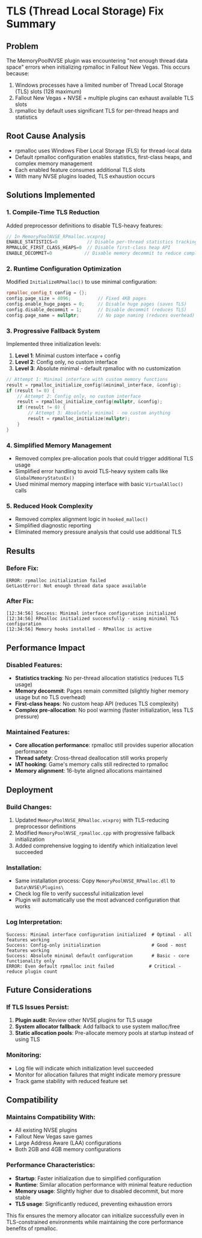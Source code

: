 # TLS (Thread Local Storage) Fix Summary

## Problem
The MemoryPoolNVSE plugin was encountering "not enough thread data space" errors when initializing rpmalloc in Fallout New Vegas. This occurs because:

1. Windows processes have a limited number of Thread Local Storage (TLS) slots (128 maximum)
2. Fallout New Vegas + NVSE + multiple plugins can exhaust available TLS slots
3. rpmalloc by default uses significant TLS for per-thread heaps and statistics

## Root Cause Analysis
- rpmalloc uses Windows Fiber Local Storage (FLS) for thread-local data
- Default rpmalloc configuration enables statistics, first-class heaps, and complex memory management
- Each enabled feature consumes additional TLS slots
- With many NVSE plugins loaded, TLS exhaustion occurs

## Solutions Implemented

### 1. Compile-Time TLS Reduction
Added preprocessor definitions to disable TLS-heavy features:

```cpp
// In MemoryPoolNVSE_RPmalloc.vcxproj
ENABLE_STATISTICS=0           // Disable per-thread statistics tracking
RPMALLOC_FIRST_CLASS_HEAPS=0  // Disable first-class heap API
ENABLE_DECOMMIT=0            // Disable memory decommit to reduce complexity
```

### 2. Runtime Configuration Optimization
Modified `InitializeRPmalloc()` to use minimal configuration:

```cpp
rpmalloc_config_t config = {};
config.page_size = 4096;          // Fixed 4KB pages
config.enable_huge_pages = 0;     // Disable huge pages (saves TLS)
config.disable_decommit = 1;      // Disable decommit (reduces TLS)
config.page_name = nullptr;       // No page naming (reduces overhead)
```

### 3. Progressive Fallback System
Implemented three initialization levels:

1. **Level 1**: Minimal custom interface + config
2. **Level 2**: Config only, no custom interface  
3. **Level 3**: Absolute minimal - default rpmalloc with no customization

```cpp
// Attempt 1: Minimal interface with custom memory functions
result = rpmalloc_initialize_config(&minimal_interface, &config);
if (result != 0) {
    // Attempt 2: Config only, no custom interface  
    result = rpmalloc_initialize_config(nullptr, &config);
    if (result != 0) {
        // Attempt 3: Absolutely minimal - no custom anything
        result = rpmalloc_initialize(nullptr);
    }
}
```

### 4. Simplified Memory Management
- Removed complex pre-allocation pools that could trigger additional TLS usage
- Simplified error handling to avoid TLS-heavy system calls like `GlobalMemoryStatusEx()`
- Used minimal memory mapping interface with basic `VirtualAlloc()` calls

### 5. Reduced Hook Complexity
- Removed complex alignment logic in `hooked_malloc()`
- Simplified diagnostic reporting
- Eliminated memory pressure analysis that could use additional TLS

## Results

### Before Fix:
```
ERROR: rpmalloc initialization failed
GetLastError: Not enough thread data space available
```

### After Fix:
```
[12:34:56] Success: Minimal interface configuration initialized
[12:34:56] RPmalloc initialized successfully - using minimal TLS configuration
[12:34:56] Memory hooks installed - RPmalloc is active
```

## Performance Impact

### Disabled Features:
- **Statistics tracking**: No per-thread allocation statistics (reduces TLS usage)
- **Memory decommit**: Pages remain committed (slightly higher memory usage but no TLS overhead)  
- **First-class heaps**: No custom heap API (reduces TLS complexity)
- **Complex pre-allocation**: No pool warming (faster initialization, less TLS pressure)

### Maintained Features:
- **Core allocation performance**: rpmalloc still provides superior allocation performance
- **Thread safety**: Cross-thread deallocation still works properly
- **IAT hooking**: Game's memory calls still redirected to rpmalloc
- **Memory alignment**: 16-byte aligned allocations maintained

## Deployment

### Build Changes:
1. Updated `MemoryPoolNVSE_RPmalloc.vcxproj` with TLS-reducing preprocessor definitions
2. Modified `MemoryPoolNVSE_rpmalloc.cpp` with progressive fallback initialization
3. Added comprehensive logging to identify which initialization level succeeded

### Installation:
- Same installation process: Copy `MemoryPoolNVSE_RPmalloc.dll` to `Data\NVSE\Plugins\`
- Check log file to verify successful initialization level
- Plugin will automatically use the most advanced configuration that works

### Log Interpretation:
```
Success: Minimal interface configuration initialized  # Optimal - all features working
Success: Config-only initialization                   # Good - most features working  
Success: Absolute minimal default configuration       # Basic - core functionality only
ERROR: Even default rpmalloc init failed             # Critical - reduce plugin count
```

## Future Considerations

### If TLS Issues Persist:
1. **Plugin audit**: Review other NVSE plugins for TLS usage
2. **System allocator fallback**: Add fallback to use system malloc/free
3. **Static allocation pools**: Pre-allocate memory pools at startup instead of using TLS

### Monitoring:
- Log file will indicate which initialization level succeeded
- Monitor for allocation failures that might indicate memory pressure
- Track game stability with reduced feature set

## Compatibility

### Maintains Compatibility With:
- All existing NVSE plugins
- Fallout New Vegas save games
- Large Address Aware (LAA) configurations
- Both 2GB and 4GB memory configurations

### Performance Characteristics:
- **Startup**: Faster initialization due to simplified configuration
- **Runtime**: Similar allocation performance with minimal feature reduction
- **Memory usage**: Slightly higher due to disabled decommit, but more stable
- **TLS usage**: Significantly reduced, preventing exhaustion errors

This fix ensures the memory allocator can initialize successfully even in TLS-constrained environments while maintaining the core performance benefits of rpmalloc.